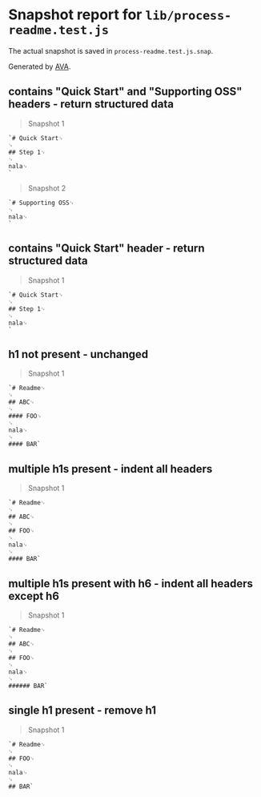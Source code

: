 # Snapshot report for `lib/process-readme.test.js`

The actual snapshot is saved in `process-readme.test.js.snap`.

Generated by [AVA](https://avajs.dev).

## contains "Quick Start" and "Supporting OSS" headers - return structured data

> Snapshot 1

    `# Quick Start␊
    ␊
    ## Step 1␊
    ␊
    nala␊
    `

> Snapshot 2

    `# Supporting OSS␊
    ␊
    nala␊
    `

## contains "Quick Start" header - return structured data

> Snapshot 1

    `# Quick Start␊
    ␊
    ## Step 1␊
    ␊
    nala␊
    `

## h1 not present - unchanged

> Snapshot 1

    `# Readme␊
    ␊
    ## ABC␊
    ␊
    #### FOO␊
    ␊
    nala␊
    ␊
    #### BAR`

## multiple h1s present - indent all headers

> Snapshot 1

    `# Readme␊
    ␊
    ## ABC␊
    ␊
    ## FOO␊
    ␊
    nala␊
    ␊
    #### BAR`

## multiple h1s present with h6 - indent all headers except h6

> Snapshot 1

    `# Readme␊
    ␊
    ## ABC␊
    ␊
    ## FOO␊
    ␊
    nala␊
    ␊
    ###### BAR`

## single h1 present - remove h1

> Snapshot 1

    `# Readme␊
    ␊
    ## FOO␊
    ␊
    nala␊
    ␊
    ## BAR`
